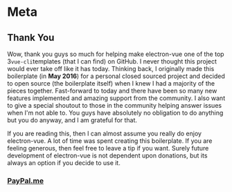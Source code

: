 # Meta

## Thank You

Wow, thank you guys so much for helping make electron-vue one of the top 3`vue-cli`templates \(that I can find\) on GitHub. I never thought this project would ever take off like it has today. Thinking back, I originally made this boilerplate \(in **May 2016**\) for a personal closed sourced project and decided to open source \(the boilerplate itself\) when I knew I had a majority of the pieces together. Fast-forward to today and there have been so many new features implemented and amazing support from the community. I also want to give a special shoutout to those in the community helping answer issues when I'm not able to. You guys have absolutely no obligation to do anything but you do anyway, and I am grateful for that.

If you are reading this, then I can almost assume you really do enjoy electron-vue. A lot of time was spent creating this boilerplate. If you are feeling generous, then feel free to leave a tip if you want. Surely future development of electron-vue is not dependent upon donations, but its always an option if you decide to use it.

### [**PayPal.me**](https://www.paypal.me/simulatedgreg/5)

